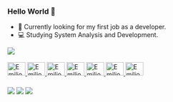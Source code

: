 ### Hello World 👋

- :mag_right: Currently looking for my first job as a developer.
- :computer: Studying System Analysis and Development.

<div>
  <a href="https://github.com/emiliobresolin">

  <img heigth="180em" src="https://github-readme-stats.vercel.app/api/top-langs/?username=emiliobresolin&layout=compact&langs_count=16&theme=nord"/>
</div>



<div style="display: inline_block"><br>
  <img align"center" alt="Emilio-CS" height="30" width="40" src="https://cdn.jsdelivr.net/gh/devicons/devicon/icons/csharp/csharp-original.svg"/>
  <img align"center" alt="Emilio-HTML" height="30" width="40" src="https://cdn.jsdelivr.net/gh/devicons/devicon/icons/html5/html5-original.svg"/>
  <img align"center" alt="Emilio-CSS" height="30" width="40" src="https://cdn.jsdelivr.net/gh/devicons/devicon/icons/css3/css3-original.svg"/>
  <img align"center" alt="Emilio-VS" height="30" width="40" src="https://cdn.jsdelivr.net/gh/devicons/devicon/icons/visualstudio/visualstudio-plain.svg"/>
  <img align"center" alt="Emilio-GIT" height="30" width="40" src="https://cdn.jsdelivr.net/gh/devicons/devicon/icons/git/git-original.svg"/>
  <img align"center" alt="Emilio-C" height="30" width="40" src="https://cdn.jsdelivr.net/gh/devicons/devicon/icons/c/c-original.svg"/>
  <img align"center" alt="Emilio-C" height="30" width="40" src="https://cdn.jsdelivr.net/gh/devicons/devicon/icons/dot-net/dot-net-plain-wordmark.svg"/>
</div>

###

<div>
  <a href="https://www.instagram.com/eletricatonatiu/" target="_blank"><img src="https://img.shields.io/badge/Instagram-E4405F?style=for-the-badge&logo=instagram&logoColor=white" target="_blank"></a>
  <a href="https://www.linkedin.com/in/emilio-bresolin-86a39bb7" target="_blank"><img src="https://img.shields.io/badge/LinkedIn-0077B5?style=for-the-badge&logo=linkedin&logoColor=white" target="_blank"></a>
  <a href="mailto:emiliotdm@hotmail.com"><img src="https://img.shields.io/badge/Microsoft_Outlook-0078D4?style=for-the-badge&logo=microsoft-outlook&logoColor=white" target="_blank"></a>
</div>

###


